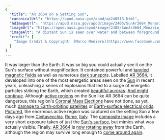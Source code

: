 ```yaml
---
{
  "title": "AR 3664 on a Setting Sun",
  "canonicalUrl": "https://apod.nasa.gov/apod/ap240513.html",
  "hdImageUrl": "https://apod.nasa.gov/apod/image/2405/SunAr3664_Menario_1508.jpg",
  "imageUrl": "https://apod.nasa.gov/apod/image/2405/SunAr3664_Menario_960.jpg",
  "imageAlt": "A distant Sun is seen over water and between foreground trees. On the lower part of the Sun is the gigantic active region AR 3664 visible by its dark sunspots. Please see the explanation for more detailed information.",
  "credit": [
    "Image Credit & Copyright: [Marco Meniero](https://www.facebook.com/marco.meniero)"
  ]
}
---
```


It was larger than the Earth. It was so big you could actually see it on the Sun's surface without magnification. It contained powerful and [tangled magnetic fields](https://www.spaceweatherlive.com/en/help/the-magnetic-classification-of-sunspots.html) as well as numerous [dark sunspot](https://en.wikipedia.org/wiki/Sunspot)s. Labelled [AR 3664](https://apod.nasa.gov/apod/ap240511.html), it developed into one of the most energetic areas seen on the [Sun](https://science.nasa.gov/sun/) in recent years, unleashing a series of explosions that led to a surge of energetic particles striking the Earth, which created [beautiful auroras](https://apod.nasa.gov/apod/ap240512.html). [And might continue](https://www.swpc.noaa.gov/products/aurora-viewline-tonight-and-tomorrow-night-experimental). Although [active regions](https://science.nasa.gov/get-involved/citizen-science/be-a-solar-active-region-spotter/) on the Sun like AR 3664 can be quite dangerous, this region's [Coronal Mass Ejections](https://apod.nasa.gov/apod/ap180902.html) have not done, as yet, much [damage to Earth-orbiting satellites](https://svs.gsfc.nasa.gov/5214/) or [Earth-surface electrical grids](https://www.swpc.noaa.gov/sites/default/files/images/u33/finalBoulderPresentation042611%20%281%29.pdf). [Pictured](https://www.facebook.com/photo/?fbid=431389876256262&set=a.431368006258449), the enormous active region was captured on the setting Sun a few days ago from [Civitavecchia](https://youtu.be/mL__aBb8Hlg), [Rome](https://youtu.be/oSexfR0Ubzw), [Italy](https://en.wikipedia.org/wiki/Italy). The [composite image](https://www.facebook.com/photo/?fbid=431389876256262&set=a.431368006258449) includes a very short exposure taken of just the [Sun's surface](https://apod.nasa.gov/apod/ap111106.html), but mimics what was actually visible. Finally, [AR 3664](https://spaceweather.com/images2024/12may24/hmi1898.gif) is [now rotating away](https://m.media-amazon.com/images/I/51ZjBEW+qNL._AC_UF894,1000_QL80_.jpg) from the Earth, although the region may survive long enough to [come around again](https://t4.ftcdn.net/jpg/01/90/92/89/360_F_190928973_1rQ1nipXxnL6Y28MIL5OlY69MNFTsM9k.jpg).
